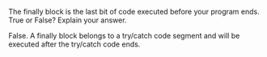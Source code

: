 The finally block is the last bit of code executed before your program ends. True or False? Explain your answer.

False. A finally block belongs to a try/catch code segment and will be executed after the try/catch code ends.
